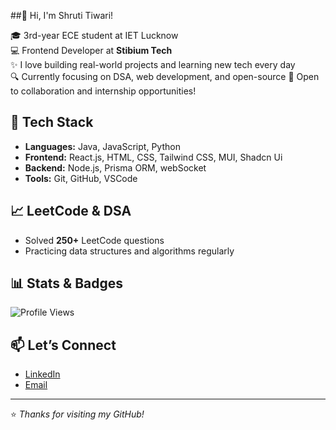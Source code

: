 ##👋 Hi, I'm Shruti Tiwari!

🎓 3rd-year ECE student at IET Lucknow  
💻 Frontend Developer at **Stibium Tech**  
✨ I love building real-world projects and learning new tech every day  
🔍 Currently focusing on DSA, web development, and open-source
🤝 Open to collaboration and internship opportunities!

## 🚀 Tech Stack
- **Languages:** Java, JavaScript, Python
- **Frontend:** React.js, HTML, CSS, Tailwind CSS, MUI, Shadcn Ui
- **Backend:** Node.js, Prisma ORM, webSocket
- **Tools:** Git, GitHub, VSCode

## 📈 LeetCode & DSA
- Solved **250+** LeetCode questions
- Practicing data structures and algorithms regularly



## 📊 Stats & Badges

![Profile Views](https://komarev.com/ghpvc/?username=Shruti0534)

## 📫 Let’s Connect
- [LinkedIn](https://www.linkedin.com/in/shruti-tiwari-a8537725a/)
- [Email](shrutit515@gmail.com)

---

⭐️ *Thanks for visiting my GitHub!*
